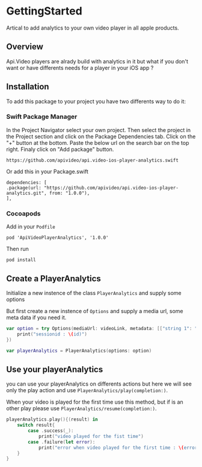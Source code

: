 # GettingStarted

Artical to add analytics to your own video player in all apple products.

## Overview

Api.Video players are alrady build with analytics in it but what if you don't want or have differents needs for a player in your iOS app ?

## Installation

To add this package to your project you have two differents way to do it:

### Swift Package Manager

In the Project Navigator select your own project. Then select the project in the Project section and click on the Package Dependencies tab. Click on the "+" button at the bottom. Paste the below url on the search bar on the top right. Finaly click on "Add package" button.
```
https://github.com/apivideo/api.video-ios-player-analytics.swift
```
Or add this in your Package.swift
```
dependencies: [
.package(url: "https://github.com/apivideo/api.video-ios-player-analytics.git", from: "1.0.0"),
],
```
### Cocoapods
Add in your `Podfile`
```
pod 'ApiVideoPlayerAnalytics', '1.0.0'
```

Then run 
```
pod install
```

## Create a PlayerAnalytics

Initialize a new instence of the class ``PlayerAnalytics`` and supply some options 

But first create a new instence of ``Options`` and supply a media url, some meta data if you need it.

```swift
var option = try Options(mediaUrl: videoLink, metadata: [["string 1": "String 2"], ["string 3": "String 4"]], onSessionIdReceived: {(id) in
    print("sessionid : \(id)")
})
```

```swift
var playerAnalytics = PlayerAnalytics(options: option)
```

## Use your playerAnalytics

you can use your playerAnalytics on differents actions but here we will see only the play action and use ``PlayerAnalytics/play(completion:)``.

When your video is played for the first time use this method, but if is an other play please use ``PlayerAnalytics/resume(completion:)``.

```swift
playerAnalytics.play(){(result) in
    switch result{
        case .success(_):
            print("video played for the fist time")
        case .failure(let error):
            print("error when video played for the first time : \(error)")
    }
}
```

